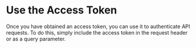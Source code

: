 # Use the Access Token

Once you have obtained an access token, you can use it to authenticate API requests. To do this, simply include the access token in the request header or as a query parameter.
